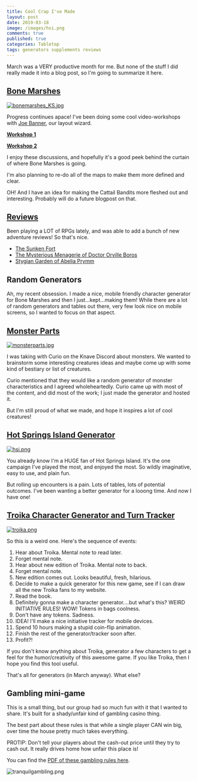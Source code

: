 ```yaml
---
title: Cool Crap I've Made 
layout: post
date: 2019-03-18
image: /images/hsi.png
comments: true
published: true
categories: Tabletop
tags: generators supplements reviews
---
```


March was a VERY productive month for me. But none of the stuff I did really made it into a blog post, so I'm going to summarize it here.

## [Bone Marshes](/bone-marshes)

[![bonemarshes_KS.jpg](/images/posts/bonemarshes_KS.jpg)]((/bone-marshes))

Progress continues apace! I've been doing some cool video-workshops with [Joe Banner](https://joebanner.co.uk/), our layout wizard.

**[Workshop 1](https://www.youtube.com/watch?v=HHT_WURk3NY)**

**[Workshop 2](https://www.youtube.com/watch?v=QnF6Y6mpfrs)**

I enjoy these discussions, and hopefully it's a good peek behind the curtain of where Bone Marshes is going.

I'm also planning to re-do all of the maps to make them more defined and clear.

OH! And I have an idea for making the Cattail Bandits more fleshed out and interesting. Probably will do a future blogpost on that.

## [Reviews](/david/extremely-interesting-adventures)

Been playing a LOT of RPGs lately, and was able to add a bunch of new adventure reviews! So that's nice.

- [The Sunken Fort](/david/extremely-interesting-adventures#the-sunken-fort)
- [The Mysterious Menagerie of Doctor Orville Boros](/david/extremely-interesting-adventures#the-mysterious-menagerie-of-doctor-orville-boros)
- [Stygian Garden of Abelia Prymm](/david/extremely-interesting-adventures#stygian-garden-of-abelia-prymm)

## Random Generators

Ah, my recent obsession. I made a nice, mobile friendly character generator for Bone Marshes and then I just...kept...making them! While there are a lot of random generators and tables out there, very few look nice on mobile screens, so I wanted to focus on that aspect.

## [Monster Parts](/monsterparts)

[![monsterparts.jpg](/images/monsterparts.jpg)](/monsterparts)

I was taking with Curio on the Knave Discord about monsters. We wanted to brainstorm some interesting creatures ideas and maybe come up with some kind of bestiary or list of creatures.

Curio mentioned that they would like a random generator of monster characteristics and I agreed wholeheartedly. Curio came up with most of the content, and did most of the work; I just made the generator and hosted it.

But I'm still proud of what we made, and hope it inspires a lot of cool creatures!

## [Hot Springs Island Generator](/hotspringsgenerator)

[![hsi.png](/images/hsi.png)](/hotspringsgenerator)

You already know I'm a HUGE fan of Hot Springs Island. It's the one campaign I've played the most, and enjoyed the most. So wildly imaginative, easy to use, and plain fun.

But rolling up encounters is a pain. Lots of tables, lots of potential outcomes. I've been wanting a better generator for a looong time. And now I have one!

## [Troika Character Generator and Turn Tracker](/troikagenerator)

[![troika.png](/images/troika.png)](/troikagenerator)

So this is a weird one. Here's the sequence of events:

1. Hear about Troika. Mental note to read later.
2. Forget mental note.
3. Hear about new edition of Troika. Mental note to back.
4. Forget mental note.
5. New edition comes out. Looks beautiful, fresh, hilarious.
6. Decide to make a quick generator for this new game, see if I can draw all the new Troika fans to my website.
7. Read the book.
8. Definitely gonna make a character generator....but what's this? WEIRD INITIATIVE RULES! WOW! Tokens in bags coolness.
9. Don't have any tokens. Sadness.
10. IDEA! I'll make a nice initiative tracker for mobile devices.
11. Spend 10 hours making a stupid coin-flip animation.
12. Finish the rest of the generator/tracker soon after.
13. Profit?!

If you don't know anything about Troika, generator a few characters to get a feel for the humor/creativity of this awesome game. If you like Troika, then I hope you find this tool useful.

That's all for generators (in March anyway). What else?

## Gambling mini-game

This is a small thing, but our group had so much fun with it that I wanted to share. It's built for a shady/unfair kind of gambling casino thing.

The best part about these rules is that while a single player CAN win big, over time the house pretty much takes everything.

PROTIP: Don't tell your players about the cash-out price until they try to cash out. It really drives home how unfair this place is!

You can find the [PDF of these gambling rules here](/files/HotSpringsReference.pdf).

![tranquilgambling.png](/images/posts/tranquilgambling.png)
